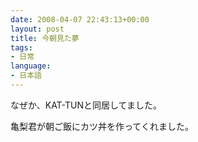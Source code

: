 ```yaml
---
date: 2008-04-07 22:43:13+00:00
layout: post
title: 今朝見た夢
tags:
- 日常
language:
- 日本語
---
```


なぜか、KAT-TUNと同居してました。

亀梨君が朝ご飯にカツ丼を作ってくれました。
